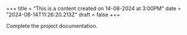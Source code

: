 +++
title = "This is a content created on 14-08-2024 at 3:00PM"
date = "2024-08-14T11:26:20.213Z"
draft = false
+++

  Complete the project documentation.
        
